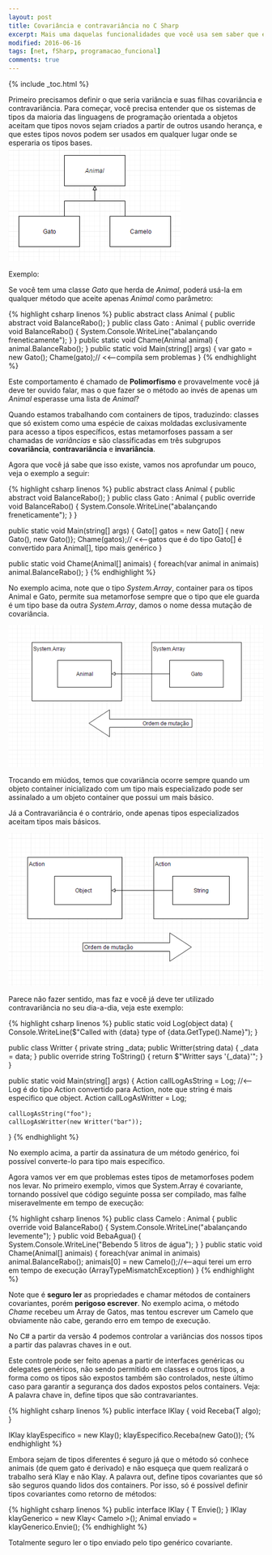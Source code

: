 ```yaml
---
layout: post
title: Covariância e contravariância no C Sharp
excerpt: Mais uma daquelas funcionalidades que você usa sem saber que elas existem.
modified: 2016-06-16
tags: [net, fSharp, programacao_funcional]
comments: true
---
```

{% include _toc.html %}

Primeiro precisamos definir o que seria variância e suas filhas covariância e contravariância. Para começar, você precisa entender que os sistemas de tipos da maioria das linguagens de programação orientada a objetos aceitam que tipos novos sejam criados a partir de outros usando herança, e que estes tipos novos podem ser usados em qualquer lugar onde se esperaria os tipos bases. 
![Herança simples](/images/heranca.png)

Exemplo:

Se você tem uma classe _Gato_ que herda de _Animal_, poderá usá-la em qualquer método que aceite apenas _Animal_ como parâmetro:

{% highlight csharp linenos %}
public abstract class Animal
{
	public abstract void BalanceRabo();
}
public class Gato : Animal
{
	public override void BalanceRabo()
	{
		System.Console.WriteLine("abalançando freneticamente");
	}
}
public static void Chame(Animal animal)
{
	animal.BalanceRabo();
}
public static void Main(string[] args)
{
	var gato = new Gato();
	Chame(gato);// <<--compila sem problemas
}
{% endhighlight %}
 

Este comportamento é chamado de **Polimorfismo** e provavelmente você já deve ter ouvido falar, mas o que fazer se o método ao invés de apenas um _Animal_ esperasse uma lista de _Animal_? 

Quando estamos trabalhando com containers de tipos, traduzindo: classes que só existem como uma espécie de caixas moldadas exclusivamente para acesso a tipos específicos, estas metamorfoses passam a ser chamadas de *variâncias* e são classificadas em três subgrupos **covariância**, **contravariância** e **invariância**. 

Agora que você já sabe que isso existe, vamos nos aprofundar um pouco, veja o exemplo a seguir:

{% highlight csharp linenos %}
public abstract class Animal
{
	public abstract void BalanceRabo();
}
public class Gato : Animal
{
	public override void BalanceRabo()
	{
		System.Console.WriteLine("abalançando freneticamente");
	}
}

public static void Main(string[] args)
{
	Gato[] gatos = new Gato[] { new Gato(), new Gato()};
	Chame(gatos);// <<--gatos que é do tipo Gato[] é convertido para Animal[], tipo mais genérico
}

public static void Chame(Animal[] animais)
{
	foreach(var animal in animais)
		animal.BalanceRabo();
}
{% endhighlight %}

No exemplo acima, note que o tipo *System.Array*, container para os tipos Animal e Gato, permite sua metamorfose sempre que o tipo que ele guarda é um tipo base da outra *System.Array*, damos o nome dessa mutação  de covariância. 

![Sentido covariancia](/images/covariancia.png)

Trocando em miúdos, temos que covariância ocorre sempre quando um objeto container inicializado com um tipo mais especializado pode ser assinalado a um objeto container que possui um mais básico.
 
Já a Contravariância é o contrário, onde apenas tipos especializados aceitam tipos mais básicos. 

![Sentindo contravariancia](/images/contravariancia.png)

Parece não fazer sentido, mas faz e você já deve ter utilizado contravariância no seu dia-a-dia, veja este exemplo:

{% highlight csharp linenos %}
public static void Log(object data)
{
	Console.WriteLine($"Called with {data} type of {data.GetType().Name}");
}

public class Writter
{
	private string _data;
	public Writter(string data)
	{
		_data = data;
	}
	public  override string ToString()
	{
		return $"Writter says '{_data}'";
	}
}

public static void Main(string[] args)
{
	Action<string> callLogAsString = Log; //<-- Log é do tipo Action<Object> convertido para Action<string>, note que string é mais especifico que object.
	Action<Writter> callLogAsWritter = Log;
	
	callLogAsString("foo");
	callLogAsWritter(new Writter("bar"));
	
}
{% endhighlight %}

No exemplo acima, a partir da assinatura de um método genérico, foi possível converte-lo para tipo mais específico.
 
Agora vamos ver em que problemas estes tipos de metamorfoses podem nos levar. No primeiro exemplo, vimos que System.Array é covariante, tornando possível que código seguinte possa ser compilado, mas falhe miseravelmente em tempo de execução:

{% highlight csharp linenos %}
public class Camelo : Animal
{
	public override void BalanceRabo()
	{
		System.Console.WriteLine("abalançando levemente");
	}
	public void BebaAgua()
	{
		System.Console.WriteLine("Bebendo 5 litros de água");
	}
}
public static void Chame(Animal[] animais)
{
	foreach(var animal in animais)
		animal.BalanceRabo();
animais[0] = new Camelo();//<--aqui terei um erro em tempo de execução (ArrayTypeMismatchException)
}
{% endhighlight %}

Note que é **seguro ler** as propriedades e chamar métodos de containers covariantes, porém **perigoso escrever**. No exemplo acima, o método _Chame_ recebeu um Array de Gatos, mas tentou escrever um Camelo que obviamente não cabe, gerando erro em tempo de execução.

No C# a partir da versão 4 podemos controlar a variâncias dos nossos tipos a partir das palavras chaves in e out. 

Este controle pode ser feito apenas a partir de interfaces genéricas ou delegates genéricos, não sendo permitido em classes e outros tipos, a forma como os tipos são expostos também são controlados, neste último caso para garantir a segurança dos dados expostos pelos containers. Veja:
A palavra chave in, define tipos que são contravariantes. 

{% highlight csharp linenos %}
public interface IKlay<in T>
{
	void Receba(T algo);
}

IKlay<Camelo> klayEspecifico = new Klay<Animal>();
klayEspecifico.Receba(new Gato());
{% endhighlight %}

Embora sejam de tipos diferentes é seguro já que o método só conhece animais (de quem gato é derivado) e não esqueça que quem realizará o trabalho será Klay<Animal> e não Klay<Camelo>.
A palavra out, define tipos covariantes que só são seguros quando lidos dos containers. Por isso, só é possível definir tipos covariantes como retorno de métodos:

{% highlight csharp linenos %}
public interface IKlay<out T>
{
	T Envie();
}
IKlay<Animal > klayGenerico  = new Klay< Camelo >();
Animal enviado = klayGenerico.Envie();
{% endhighlight %}

Totalmente seguro ler o tipo enviado pelo tipo genérico covariante.


